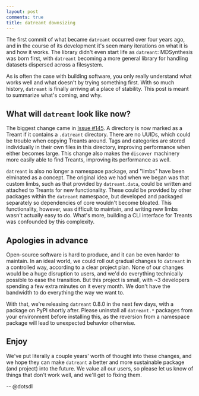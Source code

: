 ```yaml
---
layout: post
comments: true
title: datreant downsizing
---
```


The first commit of what became `datreant` occurred over four years ago, and in the course of its development it's seen many iterations on what it is and how it works.
The library didn't even start life as `datreant`: MDSynthesis was born first, with `datreant` becoming a more general library for handling datasets dispersed across a filesystem.

As is often the case with building software, you only really understand what works well and what doesn't by trying something first.
With so much history, `datreant` is finally arriving at a place of stability.
This post is meant to summarize what's coming, and why.

## What will `datreant` look like now?

The biggest change came in [Issue #145](https://github.com/datreant/datreant.core/pull/145).
A directory is now marked as a Treant if it contains a `.datreant` directory.
There are no UUIDs, which could be trouble when copying Treants around.
Tags and categories are stored individually in their own files in this directory, improving performance when either becomes large.
This change also makes the `discover` machinery more easily able to find Treants, improving its performance as well.

`datreant` is also no longer a namespace package, and "limbs" have been elminated as a concept.
The original idea we had when we began was that custom limbs, such as that provided by `datreant.data`, could be written and attached to Treants for new functionality.
These could be provided by other packages within the `datreant` namespace, but developed and packaged separately so dependencies of core wouldn't become bloated.
This functionality, however, was difficult to maintain, and writing new limbs wasn't actually easy to do.
What's more, building a CLI interface for Treants was confounded by this complexity.

## Apologies in advance

Open-source software is hard to produce, and it can be even harder to maintain.
In an ideal world, we could roll out gradual changes to `datreant` in a controlled way, according to a clear project plan.
None of our changes would be a huge disruption to users, and we'd do everything technically possible to ease the transition.
But this project is small, with ~3 developers spending a few extra minutes on it every month.
We don't have the bandwidth to do everything the way we want to.

With that, we're releasing `datreant` 0.8.0 in the next few days, with a package on PyPI shortly after.
Please uninstall all `datreant.*` packages from your environment before installing this, as the reversion from a namespace package will lead to unexpected behavior otherwise.

## Enjoy

We've put literally a couple years' worth of thought into these changes, and we hope they can make `datreant` a better and more sustainable package (and project) into the future.
We value all our users, so please let us know of things that don't work well, and we'll get to fixing them.


-- @dotsdl
